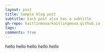 ```yaml
---
layout: post
title: Sample blog post
subtitle: Each post also has a subtitle
gh-repo: kaitlinmoua/kaitlingmoua.github.io
tags: 
comments: true
---
```


hello hello hello
*hello hello*  
